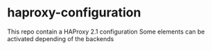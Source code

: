 # haproxy-configuration
This repo contain a HAProxy 2.1 configuration
Some elements can be activated depending of the backends
